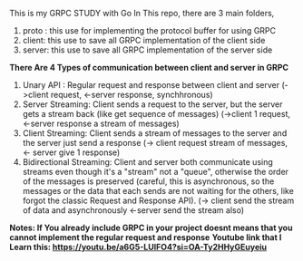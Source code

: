 This is my GRPC STUDY with Go
In This repo, there are 3 main folders,
1. proto : this use for implementing the protocol buffer for using GRPC
2. client: this use to save all GRPC implementation of the client side
3. server: this use to save all GRPC implementation of the server side

**There Are 4 Types of communication between client and server in GRPC**

1. Unary API : Regular request and response between client and server (->client request, <-server response, synchhronous)
2. Server Streaming: Client sends a request to the server, but the server gets a stream back (like get sequence of messages) (->client 1 request, <-server response a stream of messages)
3. Client Streaming: Client sends a stream of messages to the server and the server just send a response  (-> client request stream of messages, <- server give 1 response)
4. Bidirectional Streaming: Client and server both communicate  using streams even though it's a "stream" not a "queue", otherwise the order of the messages is preserved (careful, this is asynchronous,
   so the messages or the data that each sends are not waiting for the others, like forgot the classic Request and Response API). (-> client send the stream of data and asynchronously <-server send the stream also)


**Notes: If You already include GRPC in your project doesnt means that you cannot implement the regular request and response**
**Youtube link that I Learn this: https://youtu.be/a6G5-LUlFO4?si=OA-Ty2HHyGEuyeiu**
